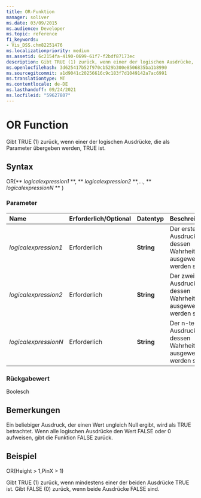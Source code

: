 ```yaml
---
title: OR-Funktion
manager: soliver
ms.date: 03/09/2015
ms.audience: Developer
ms.topic: reference
f1_keywords:
- Vis_DSS.chm82251476
ms.localizationpriority: medium
ms.assetid: 6c2154fa-4190-0699-61f7-f2bdf87173ec
description: Gibt TRUE (1) zurück, wenn einer der logischen Ausdrücke, die als Parameter übergeben werden, TRUE ist.
ms.openlocfilehash: 3d625417b52f970cb529b300e8506835ba1b8990
ms.sourcegitcommit: a1d9041c20256616c9c183f7d1049142a7ac6991
ms.translationtype: MT
ms.contentlocale: de-DE
ms.lasthandoff: 09/24/2021
ms.locfileid: "59627807"
---
```

# <a name="or-function"></a>OR Function

Gibt TRUE (1) zurück, wenn einer der logischen Ausdrücke, die als Parameter übergeben werden, TRUE ist.
  
## <a name="syntax"></a>Syntax

OR(** *logicalexpression1* **, ** *logicalexpression2* **,..., ** *logicalexpressionN* ** ) 
  
### <a name="parameters"></a>Parameter

|**Name**|**Erforderlich/Optional**|**Datentyp**|**Beschreibung**|
|:-----|:-----|:-----|:-----|
| _logicalexpression1_ <br/> |Erforderlich  <br/> |**String** <br/> |Der erste Ausdruck, dessen Wahrheit ausgewertet werden soll.  <br/> |
| _logicalexpression2_ <br/> |Erforderlich  <br/> |**String** <br/> |Der zweite Ausdruck, dessen Wahrheit ausgewertet werden soll.  <br/> |
| _logicalexpressionN_ <br/> |Erforderlich  <br/> |**String** <br/> |Der n-te Ausdruck, dessen Wahrheit ausgewertet werden soll.  <br/> |
   
### <a name="return-value"></a>Rückgabewert

Boolesch
  
## <a name="remarks"></a>Bemerkungen

Ein beliebiger Ausdruck, der einen Wert ungleich Null ergibt, wird als TRUE betrachtet. Wenn alle logischen Ausdrücke den Wert FALSE oder 0 aufweisen, gibt die Funktion FALSE zurück. 
  
## <a name="example"></a>Beispiel

OR(Height \> 1,PinX \> 1) 
  
Gibt TRUE (1) zurück, wenn mindestens einer der beiden Ausdrücke TRUE ist. Gibt FALSE (0) zurück, wenn beide Ausdrücke FALSE sind. 
  

